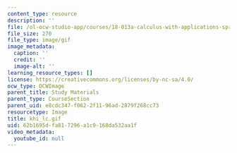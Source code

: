 ```yaml
---
content_type: resource
description: ''
file: /ol-ocw-studio-app/courses/18-013a-calculus-with-applications-spring-2005/62b1695dfa817296a1c9168da532aa1f_khi_lc.gif
file_size: 270
file_type: image/gif
image_metadata:
  caption: ''
  credit: ''
  image-alt: ''
learning_resource_types: []
license: https://creativecommons.org/licenses/by-nc-sa/4.0/
ocw_type: OCWImage
parent_title: Study Materials
parent_type: CourseSection
parent_uid: e8cdc347-f062-2f11-96ad-2879f268cc73
resourcetype: Image
title: khi_lc.gif
uid: 62b1695d-fa81-7296-a1c9-168da532aa1f
video_metadata:
  youtube_id: null
---
```

